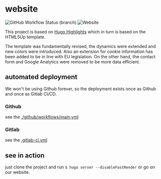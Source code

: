 # website

![GitHub Workflow Status (branch)](https://img.shields.io/github/workflow/status/hackercave/website/Publish/master?style=flat-square)  ![Website](https://img.shields.io/website?style=flat-square&url=https%3A%2F%2Fwww.xn--hckerhhle-v2a7r.org%2F)

This project is based on [Hugo Highlights](https://github.com/schmanat/hugo-highlights-theme) which in turn is based on the HTML5Up template.

The template was fundamentally revised, the dynamics were extended and new colors were introduced. Also an extension for cookie information has been added to be in line with EU legislation. On the other hand, the contact form and Google Analytics were removed to be more data efficient.

## automated deployment

We won't be using Github forever, so the deployment exists once as Github and once as Gitlab CI/CD.

### Github

see the [./github/workflows/main.yml](https://github.com/hackercave/website/blob/master/.github/workflows/main.yml)

### Gitlab

see the [.gitlab-ci.yml](https://github.com/hackercave/website/blob/master/.gitlab-ci.yml)

## see in action

just clone the project and run `$ hugo server --disableFastRender` or go on our website.
